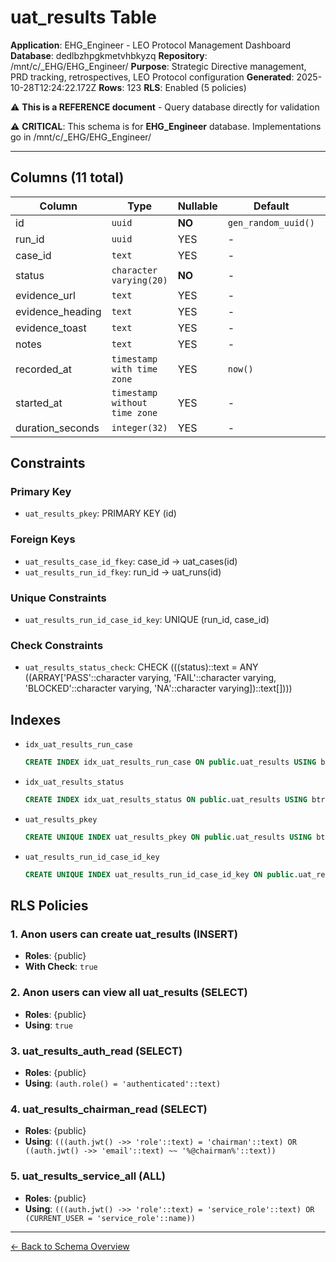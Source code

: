 # uat_results Table

**Application**: EHG_Engineer - LEO Protocol Management Dashboard
**Database**: dedlbzhpgkmetvhbkyzq
**Repository**: /mnt/c/_EHG/EHG_Engineer/
**Purpose**: Strategic Directive management, PRD tracking, retrospectives, LEO Protocol configuration
**Generated**: 2025-10-28T12:24:22.172Z
**Rows**: 123
**RLS**: Enabled (5 policies)

⚠️ **This is a REFERENCE document** - Query database directly for validation

⚠️ **CRITICAL**: This schema is for **EHG_Engineer** database. Implementations go in /mnt/c/_EHG/EHG_Engineer/

---

## Columns (11 total)

| Column | Type | Nullable | Default | Description |
|--------|------|----------|---------|-------------|
| id | `uuid` | **NO** | `gen_random_uuid()` | - |
| run_id | `uuid` | YES | - | - |
| case_id | `text` | YES | - | - |
| status | `character varying(20)` | **NO** | - | - |
| evidence_url | `text` | YES | - | - |
| evidence_heading | `text` | YES | - | - |
| evidence_toast | `text` | YES | - | - |
| notes | `text` | YES | - | - |
| recorded_at | `timestamp with time zone` | YES | `now()` | - |
| started_at | `timestamp without time zone` | YES | - | - |
| duration_seconds | `integer(32)` | YES | - | - |

## Constraints

### Primary Key
- `uat_results_pkey`: PRIMARY KEY (id)

### Foreign Keys
- `uat_results_case_id_fkey`: case_id → uat_cases(id)
- `uat_results_run_id_fkey`: run_id → uat_runs(id)

### Unique Constraints
- `uat_results_run_id_case_id_key`: UNIQUE (run_id, case_id)

### Check Constraints
- `uat_results_status_check`: CHECK (((status)::text = ANY ((ARRAY['PASS'::character varying, 'FAIL'::character varying, 'BLOCKED'::character varying, 'NA'::character varying])::text[])))

## Indexes

- `idx_uat_results_run_case`
  ```sql
  CREATE INDEX idx_uat_results_run_case ON public.uat_results USING btree (run_id, case_id)
  ```
- `idx_uat_results_status`
  ```sql
  CREATE INDEX idx_uat_results_status ON public.uat_results USING btree (status)
  ```
- `uat_results_pkey`
  ```sql
  CREATE UNIQUE INDEX uat_results_pkey ON public.uat_results USING btree (id)
  ```
- `uat_results_run_id_case_id_key`
  ```sql
  CREATE UNIQUE INDEX uat_results_run_id_case_id_key ON public.uat_results USING btree (run_id, case_id)
  ```

## RLS Policies

### 1. Anon users can create uat_results (INSERT)

- **Roles**: {public}
- **With Check**: `true`

### 2. Anon users can view all uat_results (SELECT)

- **Roles**: {public}
- **Using**: `true`

### 3. uat_results_auth_read (SELECT)

- **Roles**: {public}
- **Using**: `(auth.role() = 'authenticated'::text)`

### 4. uat_results_chairman_read (SELECT)

- **Roles**: {public}
- **Using**: `(((auth.jwt() ->> 'role'::text) = 'chairman'::text) OR ((auth.jwt() ->> 'email'::text) ~~ '%@chairman%'::text))`

### 5. uat_results_service_all (ALL)

- **Roles**: {public}
- **Using**: `(((auth.jwt() ->> 'role'::text) = 'service_role'::text) OR (CURRENT_USER = 'service_role'::name))`

---

[← Back to Schema Overview](../database-schema-overview.md)
